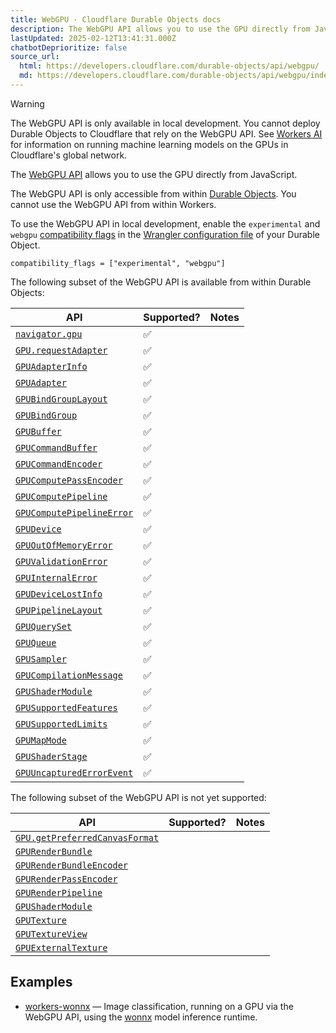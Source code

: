 ```yaml
---
title: WebGPU · Cloudflare Durable Objects docs
description: The WebGPU API allows you to use the GPU directly from JavaScript.
lastUpdated: 2025-02-12T13:41:31.000Z
chatbotDeprioritize: false
source_url:
  html: https://developers.cloudflare.com/durable-objects/api/webgpu/
  md: https://developers.cloudflare.com/durable-objects/api/webgpu/index.md
---
```


Warning

The WebGPU API is only available in local development. You cannot deploy Durable Objects to Cloudflare that rely on the WebGPU API. See [Workers AI](https://developers.cloudflare.com/workers-ai/) for information on running machine learning models on the GPUs in Cloudflare's global network.

The [WebGPU API](https://developer.mozilla.org/en-US/docs/Web/API/WebGPU_API) allows you to use the GPU directly from JavaScript.

The WebGPU API is only accessible from within [Durable Objects](https://developers.cloudflare.com/durable-objects/). You cannot use the WebGPU API from within Workers.

To use the WebGPU API in local development, enable the `experimental` and `webgpu` [compatibility flags](https://developers.cloudflare.com/workers/configuration/compatibility-flags/) in the [Wrangler configuration file](https://developers.cloudflare.com/workers/wrangler/configuration/) of your Durable Object.

```plaintext
compatibility_flags = ["experimental", "webgpu"]
```

The following subset of the WebGPU API is available from within Durable Objects:

| API | Supported? | Notes |
| - | - | - |
| [`navigator.gpu`](https://developer.mozilla.org/en-US/docs/Web/API/Navigator/gpu) | ✅ | |
| [`GPU.requestAdapter`](https://developer.mozilla.org/en-US/docs/Web/API/GPU/requestAdapter) | ✅ | |
| [`GPUAdapterInfo`](https://developer.mozilla.org/en-US/docs/Web/API/GPUAdapterInfo) | ✅ | |
| [`GPUAdapter`](https://developer.mozilla.org/en-US/docs/Web/API/GPUAdapter) | ✅ | |
| [`GPUBindGroupLayout`](https://developer.mozilla.org/en-US/docs/Web/API/GPUBindGroupLayout) | ✅ | |
| [`GPUBindGroup`](https://developer.mozilla.org/en-US/docs/Web/API/GPUBindGroup) | ✅ | |
| [`GPUBuffer`](https://developer.mozilla.org/en-US/docs/Web/API/GPUBuffer) | ✅ | |
| [`GPUCommandBuffer`](https://developer.mozilla.org/en-US/docs/Web/API/GPUCommandBuffer) | ✅ | |
| [`GPUCommandEncoder`](https://developer.mozilla.org/en-US/docs/Web/API/GPUCommandEncoder) | ✅ | |
| [`GPUComputePassEncoder`](https://developer.mozilla.org/en-US/docs/Web/API/GPUComputePassEncoder) | ✅ | |
| [`GPUComputePipeline`](https://developer.mozilla.org/en-US/docs/Web/API/GPUComputePipeline) | ✅ | |
| [`GPUComputePipelineError`](https://developer.mozilla.org/en-US/docs/Web/API/GPUPipelineError) | ✅ | |
| [`GPUDevice`](https://developer.mozilla.org/en-US/docs/Web/API/GPUDevice) | ✅ | |
| [`GPUOutOfMemoryError`](https://developer.mozilla.org/en-US/docs/Web/API/GPUOutOfMemoryError) | ✅ | |
| [`GPUValidationError`](https://developer.mozilla.org/en-US/docs/Web/API/GPUValidationError) | ✅ | |
| [`GPUInternalError`](https://developer.mozilla.org/en-US/docs/Web/API/GPUInternalError) | ✅ | |
| [`GPUDeviceLostInfo`](https://developer.mozilla.org/en-US/docs/Web/API/GPUDeviceLostInfo) | ✅ | |
| [`GPUPipelineLayout`](https://developer.mozilla.org/en-US/docs/Web/API/GPUPipelineLayout) | ✅ | |
| [`GPUQuerySet`](https://developer.mozilla.org/en-US/docs/Web/API/GPUQuerySet) | ✅ | |
| [`GPUQueue`](https://developer.mozilla.org/en-US/docs/Web/API/GPUQueue) | ✅ | |
| [`GPUSampler`](https://developer.mozilla.org/en-US/docs/Web/API/GPUSampler) | ✅ | |
| [`GPUCompilationMessage`](https://developer.mozilla.org/en-US/docs/Web/API/GPUCompilationMessage) | ✅ | |
| [`GPUShaderModule`](https://developer.mozilla.org/en-US/docs/Web/API/GPUShaderModule) | ✅ | |
| [`GPUSupportedFeatures`](https://developer.mozilla.org/en-US/docs/Web/API/GPUSupportedFeatures) | ✅ | |
| [`GPUSupportedLimits`](https://developer.mozilla.org/en-US/docs/Web/API/GPUSupportedLimits) | ✅ | |
| [`GPUMapMode`](https://developer.mozilla.org/en-US/docs/Web/API/WebGPU_API#reading_the_results_back_to_javascript) | ✅ | |
| [`GPUShaderStage`](https://developer.mozilla.org/en-US/docs/Web/API/WebGPU_API#create_a_bind_group_layout) | ✅ | |
| [`GPUUncapturedErrorEvent`](https://developer.mozilla.org/en-US/docs/Web/API/GPUUncapturedErrorEvent) | ✅ | |

The following subset of the WebGPU API is not yet supported:

| API | Supported? | Notes |
| - | - | - |
| [`GPU.getPreferredCanvasFormat`](https://developer.mozilla.org/en-US/docs/Web/API/GPU/getPreferredCanvasFormat) | | |
| [`GPURenderBundle`](https://developer.mozilla.org/en-US/docs/Web/API/GPURenderBundle) | | |
| [`GPURenderBundleEncoder`](https://developer.mozilla.org/en-US/docs/Web/API/GPURenderBundleEncoder) | | |
| [`GPURenderPassEncoder`](https://developer.mozilla.org/en-US/docs/Web/API/GPURenderPassEncoder) | | |
| [`GPURenderPipeline`](https://developer.mozilla.org/en-US/docs/Web/API/GPURenderPipeline) | | |
| [`GPUShaderModule`](https://developer.mozilla.org/en-US/docs/Web/API/GPUShaderModule) | | |
| [`GPUTexture`](https://developer.mozilla.org/en-US/docs/Web/API/GPUTexture) | | |
| [`GPUTextureView`](https://developer.mozilla.org/en-US/docs/Web/API/GPUTextureView) | | |
| [`GPUExternalTexture`](https://developer.mozilla.org/en-US/docs/Web/API/GPUExternalTexture) | | |

## Examples

* [workers-wonnx](https://github.com/cloudflare/workers-wonnx/) — Image classification, running on a GPU via the WebGPU API, using the [wonnx](https://github.com/webonnx/wonnx) model inference runtime.
